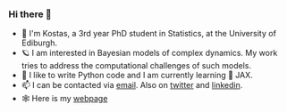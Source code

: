 ### Hi there 👋

- 🧔 I'm Kostas, a 3rd year PhD student in Statistics, at the University of Ediburgh.
- 🪐 I am interested in Bayesian models of complex dynamics. My work tries to address the computational challenges of such models.
- 🐍 I like to write Python code and I am currently learning 🔪 JAX.
- 📫 I can be contacted via [email](mailto:kostas.tsampourakis@gmail.com). Also on [twitter](https://twitter.com/KTsampourakis) and [linkedin](https://www.linkedin.com/in/kostas-tsampourakis/). 
- 🕸️ Here is my [webpage](https://kostastsa.github.io)


